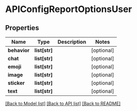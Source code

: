 # APIConfigReportOptionsUser


## Properties
Name | Type | Description | Notes
------------ | ------------- | ------------- | -------------
**behavior** | **list[str]** |  | [optional] 
**chat** | **list[str]** |  | [optional] 
**emoji** | **list[str]** |  | [optional] 
**image** | **list[str]** |  | [optional] 
**sticker** | **list[str]** |  | [optional] 
**text** | **list[str]** |  | [optional] 

[[Back to Model list]](../README.md#documentation-for-models) [[Back to API list]](../README.md#documentation-for-api-endpoints) [[Back to README]](../README.md)


